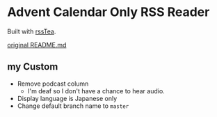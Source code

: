 # Advent Calendar Only RSS Reader

Built with [rssTea](https://github.com/avadhesh18/rssTea).

[original README.md](README-original.md)

## my Custom

- Remove podcast column
  - I'm deaf so I don't have a chance to hear audio.
- Display language is Japanese only
- Change default branch name to `master`
